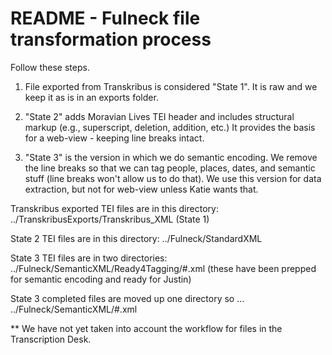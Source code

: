 # README - Fulneck file transformation process

Follow these steps.

1) File exported from Transkribus is considered "State 1". It is raw and we keep it as is in an exports folder.

2) "State 2" adds Moravian Lives TEI header and includes structural markup (e.g., superscript, deletion, addition, etc.) It provides the basis for a web-view - keeping line breaks intact.

3) "State 3" is the version in which we do semantic encoding. We remove the line breaks so that we can tag people, places, dates, and semantic stuff (line breaks won't allow us to do that). We use this version for data extraction, but not for web-view unless Katie wants that.

Transkribus exported TEI files are in this directory:
../TranskribusExports/Transkribus_XML (State 1)

State 2 TEI files are in this directory:
../Fulneck/StandardXML 

State 3 TEI files are in two directories:
../Fulneck/SemanticXML/Ready4Tagging/#.xml
(these have been prepped for semantic encoding and ready for Justin)

State 3 completed files are moved up one directory so ...
../Fulneck/SemanticXML/#.xml


** We have not yet taken into account the workflow for files in the Transcription Desk. 
